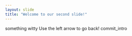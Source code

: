 ```yaml
---
layout: slide
title: "Welcome to our second slide!"
---
```

something witty
Use the left arrow to go back!
commit_intro
